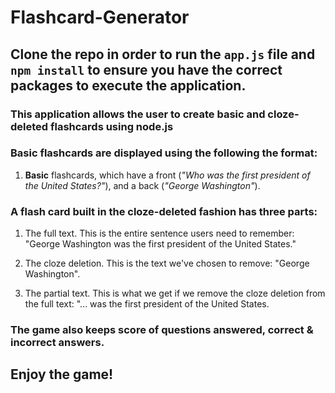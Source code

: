 # Flashcard-Generator

## Clone the repo in order to run the `app.js` file and `npm install` to ensure you have the correct packages to execute the application.

### This application allows the user to create basic and cloze-deleted flashcards using node.js

### Basic flashcards are displayed using the following the format:

 1. **Basic** flashcards, which have a front (_"Who was the first president of the United States?"_), and a back (_"George Washington"_).

### A flash card built in the cloze-deleted fashion has three parts:

 1. The full text. This is the entire sentence users need to remember: "George Washington was the first president of the United States."

 2. The cloze deletion. This is the text we've chosen to remove: "George Washington".

 3. The partial text. This is what we get if we remove the cloze deletion from the full text: "... was the first president of the United States.

### The game also keeps score of questions answered, correct & incorrect answers.

## Enjoy the game!
